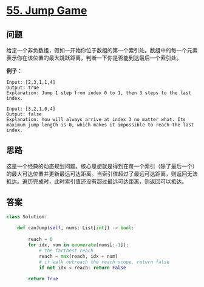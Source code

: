 # [55. Jump Game](https://leetcode.com/problems/jump-game/)

## 问题

给定一个非负数组，假如一开始你位于数组的第一个索引处。数组中的每一个元素表示你在该位置的最大跳跃距离，判断一下你是否能到达最后一个索引处。

**例子：**

```
Input: [2,3,1,1,4]
Output: true
Explanation: Jump 1 step from index 0 to 1, then 3 steps to the last index.

Input: [3,2,1,0,4]
Output: false
Explanation: You will always arrive at index 3 no matter what. Its maximum jump length is 0, which makes it impossible to reach the last index.
```

## 思路

这是一个经典的动态规划问题。核心思想就是得到在每一个索引（除了最后一个）的最大可达位置并更新最远可达距离。当索引值超过了最远可达距离，则返回无法抵达。遍历完成时，此时索引值还没有超过最远可达距离，则返回可以抵达。

## 答案

```python
class Solution:
    
    def canJump(self, nums: List[int]) -> bool:
        
        reach = 0
        for idx, num in enumerate(nums[:-1]):
            # the farthest reach
            reach = max(reach, idx + num)
            # if walk outreach the reach scope, return false
            if not idx < reach: return False
            
        return True
```